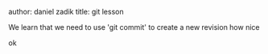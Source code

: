 author: daniel zadik
title: git lesson

We learn that we need to use 'git commit' to create a new revision
how nice


ok
